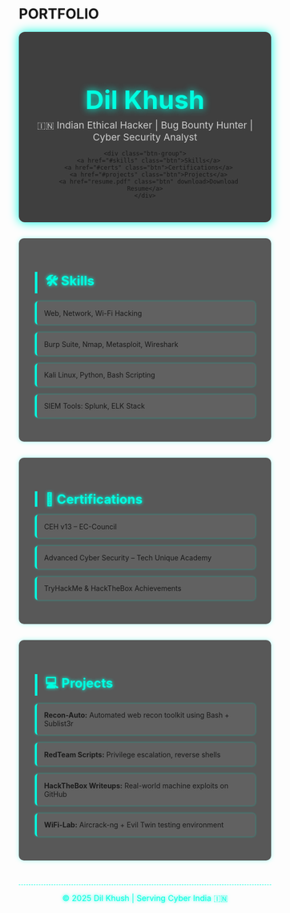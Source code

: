 # PORTFOLIO
<!DOCTYPE html>
<html lang="en">
<head>
  <meta charset="UTF-8" />
  <meta name="viewport" content="width=device-width, initial-scale=1.0"/>
  <title>Dil Khush | Indian Hacker</title>
  <link href="https://fonts.googleapis.com/css2?family=Share+Tech+Mono&display=swap" rel="stylesheet">
  <style>
    html {
      scroll-behavior: smooth;
    }

    body {
      margin: 0;
      font-family: 'Share Tech Mono', monospace;
      background-image: url('https://images.unsplash.com/photo-1614064548237-096f735f344f?q=80&w=1170&auto=format&fit=crop&ixlib=rb-4.1.0&ixid=M3wxMjA3fDB8MHxwaG90by1wYWdlfHx8fGVufDB8fHx8fA%3D%3D');
      background-size: cover;
      background-position: center;
      background-attachment: fixed;
      background-repeat: no-repeat;
      color: #00ffe0;
      padding: 2rem;
      backdrop-filter: brightness(0.4) blur(2px);
    }

    header {
      text-align: center;
      background-color: rgba(0, 0, 0, 0.75);
      padding: 2rem;
      border-radius: 12px;
      margin-bottom: 2rem;
      box-shadow: 0 0 20px #00ffe0;
    }

    header h1 {
      font-size: 3.2rem;
      color: #00ffe0;
      text-shadow: 0 0 15px #00ffe0;
      margin-bottom: 0.5rem;
    }

    header p {
      font-size: 1.2rem;
      color: #ccc;
      margin: 0;
    }

    .btn-group {
      margin-top: 1.8rem;
    }

    .btn {
      display: inline-block;
      margin: 0.4rem;
      padding: 0.8rem 1.4rem;
      background: black;
      border: 2px solid #00ffe0;
      color: #00ffe0;
      border-radius: 30px;
      text-decoration: none;
      font-weight: bold;
      box-shadow: 0 0 10px #00ffe0;
      transition: 0.3s;
    }

    .btn:hover {
      background: linear-gradient(90deg, #ff9933, #ffffff, #138808);
      color: black;
      box-shadow: 0 0 20px #ffffff;
    }

    section {
      background-color: rgba(0, 0, 0, 0.65);
      padding: 2rem;
      border-radius: 10px;
      margin-bottom: 2rem;
      box-shadow: 0 0 10px #00ffe05b;
    }

    h2 {
      font-size: 1.6rem;
      border-left: 5px solid #00ffe0;
      padding-left: 1rem;
      margin-bottom: 1rem;
      color: #00ffe0;
      text-shadow: 0 0 6px #00ffe0;
    }

    ul {
      list-style: none;
      padding: 0;
    }

    li {
      background-color: rgba(255, 255, 255, 0.05);
      padding: 0.9rem;
      border-left: 4px solid #00ffe0;
      margin-bottom: 1rem;
      border-radius: 6px;
      box-shadow: 0 0 4px #00ffe07a;
    }

    footer {
      text-align: center;
      margin-top: 3rem;
      color: #00ffe0;
      font-size: 1rem;
      padding-top: 1rem;
      border-top: 1px dashed #00ffe0;
      text-shadow: 0 0 6px #00ffe0;
    }

    @media screen and (max-width: 600px) {
      header h1 {
        font-size: 2rem;
      }
      .btn {
        padding: 0.6rem 1.2rem;
        font-size: 0.9rem;
      }
    }
  </style>
</head>
<body>

  <header>
    <h1>Dil Khush</h1>
    <p>🇮🇳 Indian Ethical Hacker | Bug Bounty Hunter | Cyber Security Analyst</p>

    <div class="btn-group">
      <a href="#skills" class="btn">Skills</a>
      <a href="#certs" class="btn">Certifications</a>
      <a href="#projects" class="btn">Projects</a>
      <a href="resume.pdf" class="btn" download>Download Resume</a>
    </div>
  </header>

  <section id="skills">
    <h2>🛠️ Skills</h2>
    <ul>
      <li>Web, Network, Wi-Fi Hacking</li>
      <li>Burp Suite, Nmap, Metasploit, Wireshark</li>
      <li>Kali Linux, Python, Bash Scripting</li>
      <li>SIEM Tools: Splunk, ELK Stack</li>
    </ul>
  </section>

  <section id="certs">
    <h2>📜 Certifications</h2>
    <ul>
      <li>CEH v13 – EC-Council</li>
      <li>Advanced Cyber Security – Tech Unique Academy</li>
      <li>TryHackMe & HackTheBox Achievements</li>
    </ul>
  </section>

  <section id="projects">
    <h2>💻 Projects</h2>
    <ul>
      <li><strong>Recon-Auto:</strong> Automated web recon toolkit using Bash + Sublist3r</li>
      <li><strong>RedTeam Scripts:</strong> Privilege escalation, reverse shells</li>
      <li><strong>HackTheBox Writeups:</strong> Real-world machine exploits on GitHub</li>
      <li><strong>WiFi-Lab:</strong> Aircrack-ng + Evil Twin testing environment</li>
    </ul>
  </section>

  <footer>
    &copy; 2025 Dil Khush | Serving Cyber India 🇮🇳
  </footer>

</body>
</html>
